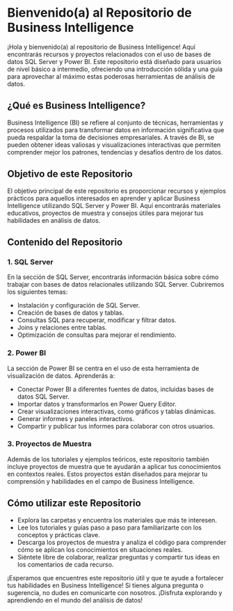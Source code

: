 # Bienvenido(a) al Repositorio de Business Intelligence

¡Hola y bienvenido(a) al repositorio de Business Intelligence! Aquí encontrarás recursos y proyectos relacionados con el uso de bases de datos SQL Server y Power BI. Este repositorio está diseñado para usuarios de nivel básico a intermedio, ofreciendo una introducción sólida y una guía para aprovechar al máximo estas poderosas herramientas de análisis de datos.

## ¿Qué es Business Intelligence?

Business Intelligence (BI) se refiere al conjunto de técnicas, herramientas y procesos utilizados para transformar datos en información significativa que pueda respaldar la toma de decisiones empresariales. A través de BI, se pueden obtener ideas valiosas y visualizaciones interactivas que permiten comprender mejor los patrones, tendencias y desafíos dentro de los datos.

## Objetivo de este Repositorio

El objetivo principal de este repositorio es proporcionar recursos y ejemplos prácticos para aquellos interesados en aprender y aplicar Business Intelligence utilizando SQL Server y Power BI. Aquí encontrarás materiales educativos, proyectos de muestra y consejos útiles para mejorar tus habilidades en análisis de datos.

## Contenido del Repositorio

### 1. SQL Server

En la sección de SQL Server, encontrarás información básica sobre cómo trabajar con bases de datos relacionales utilizando SQL Server. Cubriremos los siguientes temas:

- Instalación y configuración de SQL Server.
- Creación de bases de datos y tablas.
- Consultas SQL para recuperar, modificar y filtrar datos.
- Joins y relaciones entre tablas.
- Optimización de consultas para mejorar el rendimiento.

### 2. Power BI

La sección de Power BI se centra en el uso de esta herramienta de visualización de datos. Aprenderás a:

- Conectar Power BI a diferentes fuentes de datos, incluidas bases de datos SQL Server.
- Importar datos y transformarlos en Power Query Editor.
- Crear visualizaciones interactivas, como gráficos y tablas dinámicas.
- Generar informes y paneles interactivos.
- Compartir y publicar tus informes para colaborar con otros usuarios.

### 3. Proyectos de Muestra

Además de los tutoriales y ejemplos teóricos, este repositorio también incluye proyectos de muestra que te ayudarán a aplicar tus conocimientos en contextos reales. Estos proyectos están diseñados para mejorar tu comprensión y habilidades en el campo de Business Intelligence.

## Cómo utilizar este Repositorio

- Explora las carpetas y encuentra los materiales que más te interesen.
- Lee los tutoriales y guías paso a paso para familiarizarte con los conceptos y prácticas clave.
- Descarga los proyectos de muestra y analiza el código para comprender cómo se aplican los conocimientos en situaciones reales.
- Siéntete libre de colaborar, realizar preguntas y compartir tus ideas en los comentarios de cada recurso.

¡Esperamos que encuentres este repositorio útil y que te ayude a fortalecer tus habilidades en Business Intelligence! Si tienes alguna pregunta o sugerencia, no dudes en comunicarte con nosotros. ¡Disfruta explorando y aprendiendo en el mundo del análisis de datos!
